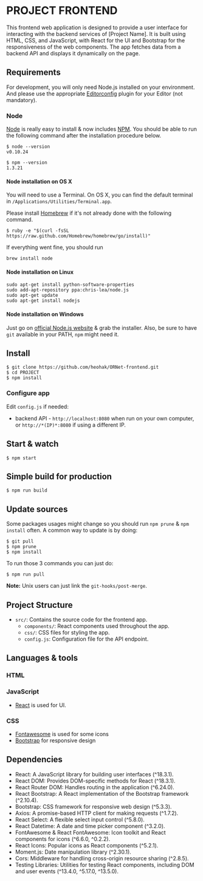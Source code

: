 # PROJECT FRONTEND

This frontend web application is designed to provide a user interface for interacting with the backend services of [Project Name]. It is built using HTML, CSS, and JavaScript, with React for the UI and Bootstrap for the responsiveness of the web components. The app fetches data from a backend API and displays it dynamically on the page.

## Requirements

For development, you will only need Node.js installed on your environment.
And please use the appropriate [Editorconfig](http://editorconfig.org/) plugin for your Editor (not mandatory).

### Node

[Node](http://nodejs.org/) is really easy to install & now includes [NPM](https://npmjs.org/).
You should be able to run the following command after the installation procedure
below.

    $ node --version
    v0.10.24

    $ npm --version
    1.3.21

#### Node installation on OS X

You will need to use a Terminal. On OS X, you can find the default terminal in
`/Applications/Utilities/Terminal.app`.

Please install [Homebrew](http://brew.sh/) if it's not already done with the following command.

    $ ruby -e "$(curl -fsSL https://raw.github.com/Homebrew/homebrew/go/install)"

If everything went fine, you should run

    brew install node

#### Node installation on Linux

    sudo apt-get install python-software-properties
    sudo add-apt-repository ppa:chris-lea/node.js
    sudo apt-get update
    sudo apt-get install nodejs

#### Node installation on Windows

Just go on [official Node.js website](http://nodejs.org/) & grab the installer.
Also, be sure to have `git` available in your PATH, `npm` might need it.

## Install

    $ git clone https://github.com/heohak/ORNet-frontend.git
    $ cd PROJECT
    $ npm install

### Configure app

Edit `config.js` if needed:

- backend API - `http://localhost:8080` when run on your own computer,
  or `http://*(IP)*:8080` if using a different IP.

## Start & watch

    $ npm start

## Simple build for production

    $ npm run build

## Update sources

Some packages usages might change so you should run `npm prune` & `npm install` often.
A common way to update is by doing:

    $ git pull
    $ npm prune
    $ npm install

To run those 3 commands you can just do:

    $ npm run pull

**Note:** Unix users can just link the `git-hooks/post-merge`.

## Project Structure

- `src/`: Contains the source code for the frontend app.
    - `components/`: React components used throughout the app.
    - `css/`: CSS files for styling the app.
    - `config.js`: Configuration file for the API endpoint.


## Languages & tools

### HTML


### JavaScript

- [React](https://react.dev/) is used for UI.

### CSS

- [Fontawesome](https://fontawesome.com/) is used for some icons
- [Bootstrap](https://getbootstrap.com/) for responsive design

## Dependencies


- React: A JavaScript library for building user interfaces (^18.3.1).
- React DOM: Provides DOM-specific methods for React (^18.3.1).
- React Router DOM: Handles routing in the application (^6.24.0).
- React Bootstrap: A React implementation of the Bootstrap framework (^2.10.4).
- Bootstrap: CSS framework for responsive web design (^5.3.3).
- Axios: A promise-based HTTP client for making requests (^1.7.2).
- React Select: A flexible select input control (^5.8.0).
- React Datetime: A date and time picker component (^3.2.0).
- FontAwesome & React FontAwesome: Icon toolkit and React components for icons (^6.6.0, ^0.2.2).
- React Icons: Popular icons as React components (^5.2.1).
- Moment.js: Date manipulation library (^2.30.1).
- Cors: Middleware for handling cross-origin resource sharing (^2.8.5).
- Testing Libraries: Utilities for testing React components, including DOM and user events (^13.4.0, ^5.17.0, ^13.5.0).
